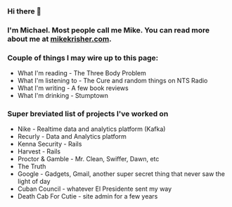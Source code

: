 ### Hi there 👋

### I'm Michael. Most people call me Mike. You can read more about me at [mikekrisher.com](http://mikekrisher.com).

### Couple of things I may wire up to this page:
- What I'm reading - The Three Body Problem
- What I'm listening to - The Cure and random things on NTS Radio
- What I'm writing - A few book reviews
- What I'm drinking -  Stumptown

### Super breviated list of projects I've worked on
- Nike - Realtime data and analytics platform (Kafka)
- Recurly - Data and Analytics platform
- Kenna Security - Rails
- Harvest - Rails
- Proctor & Gamble - Mr. Clean, Swiffer, Dawn, etc
- The Truth
- Google - Gadgets, Gmail, another super secret thing that never saw the light of day
- Cuban Council - whatever El Presidente sent my way
- Death Cab For Cutie - site admin for a few years

<!--
**mkrisher/mkrisher** is a ✨ _special_ ✨ repository because its `README.md` (this file) appears on your GitHub profile.

Here are some ideas to get you started:

- 🔭 I’m currently working on ...
- 🌱 I’m currently learning ...
- 👯 I’m looking to collaborate on ...
- 🤔 I’m looking for help with ...
- 💬 Ask me about ...
- 📫 How to reach me: ...
- 😄 Pronouns: ...
- ⚡ Fun fact: ...
-->
